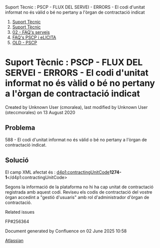 Suport Tècnic : PSCP - FLUX DEL SERVEI - ERRORS - El codi d'unitat informat no és vàlid o bé no pertany a l'òrgan de contractació indicat  

1.  [Suport Tècnic](index.html)
2.  [Suport Tècnic](13893782.html)
3.  [02 - FAQ's serveis](26313393.html)
4.  [FAQ's PSCP i eLICITA](28705587.html)
5.  [OLD - PSCP](OLD---PSCP_93356826.html)

Suport Tècnic : PSCP - FLUX DEL SERVEI - ERRORS - El codi d'unitat informat no és vàlid o bé no pertany a l'òrgan de contractació indicat
=========================================================================================================================================

Created by Unknown User (cmoralea), last modified by Unknown User (oteccmorales) on 13 August 2020

Problema
--------

588 - El codi d'unitat informat no és vàlid o bé no pertany a l'òrgan de contractació indicat.

Solució
-------

El camp XML afectat és : <d4p1:contractingUnitCode>**1274-1**</d4p1:contractingUnitCode>

Segons la informació de la plataforma no hi ha cap unitat de contractació registrada amb aquest codi. Reviseu els codis de contractació del vostre òrgan accedint a "gestió d'usuaris" amb rol d'administrador d'òrgan de contractació.

Related issues

FP#256364 

Document generated by Confluence on 02 June 2025 10:58

[Atlassian](http://www.atlassian.com/)